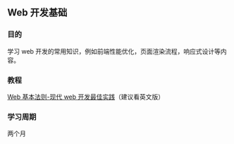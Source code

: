 ## Web 开发基础

### 目的
学习 web 开发的常用知识，例如前端性能优化，页面渲染流程，响应式设计等内容。

### 教程
[Web 基本法则-现代 web 开发最佳实践](https://developers.google.com/web/fundamentals/)（建议看英文版）

### 学习周期
两个月

